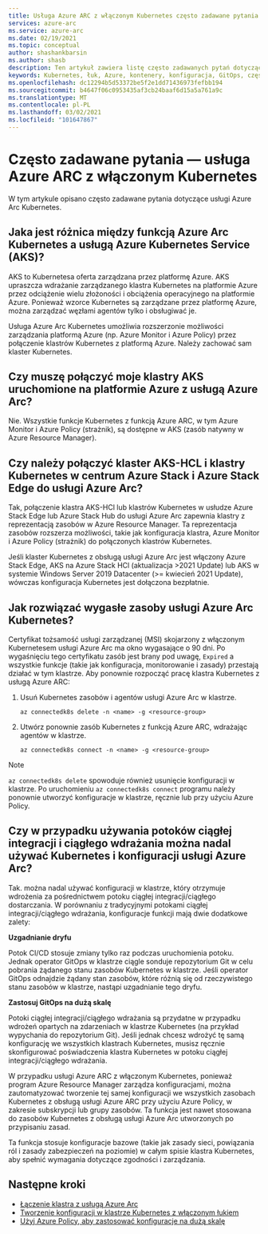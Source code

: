 ```yaml
---
title: Usługa Azure ARC z włączonym Kubernetes często zadawane pytania
services: azure-arc
ms.service: azure-arc
ms.date: 02/19/2021
ms.topic: conceptual
author: shashankbarsin
ms.author: shasb
description: Ten artykuł zawiera listę często zadawanych pytań dotyczących usługi Azure Arc Kubernetes
keywords: Kubernetes, łuk, Azure, kontenery, konfiguracja, GitOps, często zadawane pytania
ms.openlocfilehash: dc12294b5d53372be5f2e1dd71436973fefbb194
ms.sourcegitcommit: b4647f06c0953435af3cb24baaf6d15a5a761a9c
ms.translationtype: MT
ms.contentlocale: pl-PL
ms.lasthandoff: 03/02/2021
ms.locfileid: "101647867"
---
```

# <a name="frequently-asked-questions---azure-arc-enabled-kubernetes"></a>Często zadawane pytania — usługa Azure ARC z włączonym Kubernetes

W tym artykule opisano często zadawane pytania dotyczące usługi Azure Arc Kubernetes.

## <a name="what-is-the-difference-between-azure-arc-enabled-kubernetes-and-azure-kubernetes-service-aks"></a>Jaka jest różnica między funkcją Azure Arc Kubernetes a usługą Azure Kubernetes Service (AKS)?

AKS to Kubernetesa oferta zarządzana przez platformę Azure. AKS upraszcza wdrażanie zarządzanego klastra Kubernetes na platformie Azure przez odciążenie wielu złożoności i obciążenia operacyjnego na platformie Azure. Ponieważ wzorce Kubernetes są zarządzane przez platformę Azure, można zarządzać węzłami agentów tylko i obsługiwać je.

Usługa Azure Arc Kubernetes umożliwia rozszerzonie możliwości zarządzania platformą Azure (np. Azure Monitor i Azure Policy) przez połączenie klastrów Kubernetes z platformą Azure. Należy zachować sam klaster Kubernetes.

## <a name="do-i-need-to-connect-my-aks-clusters-running-on-azure-to-azure-arc"></a>Czy muszę połączyć moje klastry AKS uruchomione na platformie Azure z usługą Azure Arc?

Nie. Wszystkie funkcje Kubernetes z funkcją Azure ARC, w tym Azure Monitor i Azure Policy (strażnik), są dostępne w AKS (zasób natywny w Azure Resource Manager).
    
## <a name="should-i-connect-my-aks-hci-cluster-and-kubernetes-clusters-on-azure-stack-hub-and-azure-stack-edge-to-azure-arc"></a>Czy należy połączyć klaster AKS-HCL i klastry Kubernetes w centrum Azure Stack i Azure Stack Edge do usługi Azure Arc?

Tak, połączenie klastra AKS-HCl lub klastrów Kubernetes w usłudze Azure Stack Edge lub Azure Stack Hub do usługi Azure Arc zapewnia klastry z reprezentacją zasobów w Azure Resource Manager. Ta reprezentacja zasobów rozszerza możliwości, takie jak konfiguracja klastra, Azure Monitor i Azure Policy (strażnik) do połączonych klastrów Kubernetes.

Jeśli klaster Kubernetes z obsługą usługi Azure Arc jest włączony Azure Stack Edge, AKS na Azure Stack HCl (aktualizacja >2021 Update) lub AKS w systemie Windows Server 2019 Datacenter (>= kwiecień 2021 Update), wówczas konfiguracja Kubernetes jest dołączona bezpłatnie.

## <a name="how-to-address-expired-azure-arc-enabled-kubernetes-resources"></a>Jak rozwiązać wygasłe zasoby usługi Azure Arc Kubernetes?

Certyfikat tożsamość usługi zarządzanej (MSI) skojarzony z włączonym Kubernetesem usługi Azure Arc ma okno wygasające o 90 dni. Po wygaśnięciu tego certyfikatu zasób jest brany pod uwagę, `Expired` a wszystkie funkcje (takie jak konfiguracja, monitorowanie i zasady) przestają działać w tym klastrze. Aby ponownie rozpocząć pracę klastra Kubernetes z usługą Azure ARC:

1. Usuń Kubernetes zasobów i agentów usługi Azure Arc w klastrze. 

    ```console
    az connectedk8s delete -n <name> -g <resource-group>
    ```

1. Utwórz ponownie zasób Kubernetes z funkcją Azure ARC, wdrażając agentów w klastrze.
    
    ```console
    az connectedk8s connect -n <name> -g <resource-group>
    ```

> [!NOTE]
> `az connectedk8s delete` spowoduje również usunięcie konfiguracji w klastrze. Po uruchomieniu `az connectedk8s connect` programu należy ponownie utworzyć konfiguracje w klastrze, ręcznie lub przy użyciu Azure Policy.

## <a name="if-i-am-already-using-cicd-pipelines-can-i-still-use-azure-arc-enabled-kubernetes-and-configurations"></a>Czy w przypadku używania potoków ciągłej integracji i ciągłego wdrażania można nadal używać Kubernetes i konfiguracji usługi Azure Arc?

Tak. można nadal używać konfiguracji w klastrze, który otrzymuje wdrożenia za pośrednictwem potoku ciągłej integracji/ciągłego dostarczania. W porównaniu z tradycyjnymi potokami ciągłej integracji/ciągłego wdrażania, konfiguracje funkcji mają dwie dodatkowe zalety:

**Uzgadnianie dryfu**

Potok CI/CD stosuje zmiany tylko raz podczas uruchomienia potoku. Jednak operator GitOps w klastrze ciągle sonduje repozytorium Git w celu pobrania żądanego stanu zasobów Kubernetes w klastrze. Jeśli operator GitOps odnajdzie żądany stan zasobów, które różnią się od rzeczywistego stanu zasobów w klastrze, nastąpi uzgadnianie tego dryfu.

**Zastosuj GitOps na dużą skalę**

Potoki ciągłej integracji/ciągłego wdrażania są przydatne w przypadku wdrożeń opartych na zdarzeniach w klastrze Kubernetes (na przykład wypychania do repozytorium Git). Jeśli jednak chcesz wdrożyć tę samą konfigurację we wszystkich klastrach Kubernetes, musisz ręcznie skonfigurować poświadczenia klastra Kubernetes w potoku ciągłej integracji/ciągłego wdrażania. 

W przypadku usługi Azure ARC z włączonym Kubernetes, ponieważ program Azure Resource Manager zarządza konfiguracjami, można zautomatyzować tworzenie tej samej konfiguracji we wszystkich zasobach Kubernetes z obsługą usługi Azure ARC przy użyciu Azure Policy, w zakresie subskrypcji lub grupy zasobów. Ta funkcja jest nawet stosowana do zasobów Kubernetes z obsługą usługi Azure Arc utworzonych po przypisaniu zasad.

Ta funkcja stosuje konfiguracje bazowe (takie jak zasady sieci, powiązania ról i zasady zabezpieczeń na poziomie) w całym spisie klastra Kubernetes, aby spełnić wymagania dotyczące zgodności i zarządzania.

## <a name="next-steps"></a>Następne kroki

* [Łączenie klastra z usługą Azure Arc](./quickstart-connect-cluster.md)
* [Tworzenie konfiguracji w klastrze Kubernetes z włączonym łukiem](./use-gitops-connected-cluster.md)
* [Użyj Azure Policy, aby zastosować konfiguracje na dużą skalę](./use-azure-policy.md)
